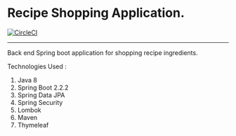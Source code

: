 # Recipe Shopping Application.

[![CircleCI](https://circleci.com/gh/giri-shhh/Recipe-App-SpringBoot/tree/master.svg?style=svg)](https://circleci.com/gh/giri-shhh/Recipe-App-SpringBoot/tree/master)
______________________________________________________________________________________

Back end Spring boot application for shopping recipe ingredients.

Technologies Used :
1. Java 8
2. Spring Boot 2.2.2
3. Spring Data JPA
4. Spring Security
5. Lombok
6. Maven
7. Thymeleaf
